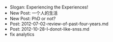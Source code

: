 * Slogan: Experiencing the Experiences!
* New Post: 一个人的生活
* New Post: PhD or not?
* Post: 2012-07-02-review-of-past-four-years.md
* Post: 2012-10-28-I-donot-like-snss.md
* fix analytics
